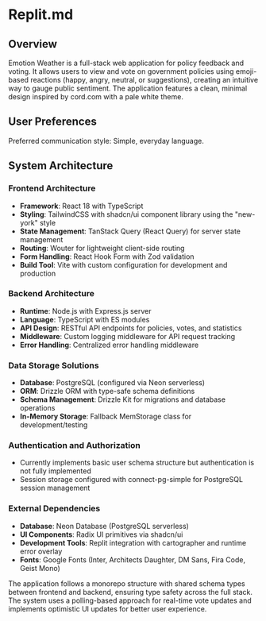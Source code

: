 # Replit.md

## Overview

Emotion Weather is a full-stack web application for policy feedback and voting. It allows users to view and vote on government policies using emoji-based reactions (happy, angry, neutral, or suggestions), creating an intuitive way to gauge public sentiment. The application features a clean, minimal design inspired by cord.com with a pale white theme.

## User Preferences

Preferred communication style: Simple, everyday language.

## System Architecture

### Frontend Architecture
- **Framework**: React 18 with TypeScript
- **Styling**: TailwindCSS with shadcn/ui component library using the "new-york" style
- **State Management**: TanStack Query (React Query) for server state management
- **Routing**: Wouter for lightweight client-side routing
- **Form Handling**: React Hook Form with Zod validation
- **Build Tool**: Vite with custom configuration for development and production

### Backend Architecture
- **Runtime**: Node.js with Express.js server
- **Language**: TypeScript with ES modules
- **API Design**: RESTful API endpoints for policies, votes, and statistics
- **Middleware**: Custom logging middleware for API request tracking
- **Error Handling**: Centralized error handling middleware

### Data Storage Solutions
- **Database**: PostgreSQL (configured via Neon serverless)
- **ORM**: Drizzle ORM with type-safe schema definitions
- **Schema Management**: Drizzle Kit for migrations and database operations
- **In-Memory Storage**: Fallback MemStorage class for development/testing

### Authentication and Authorization
- Currently implements basic user schema structure but authentication is not fully implemented
- Session storage configured with connect-pg-simple for PostgreSQL session management

### External Dependencies
- **Database**: Neon Database (PostgreSQL serverless)
- **UI Components**: Radix UI primitives via shadcn/ui
- **Development Tools**: Replit integration with cartographer and runtime error overlay
- **Fonts**: Google Fonts (Inter, Architects Daughter, DM Sans, Fira Code, Geist Mono)

The application follows a monorepo structure with shared schema types between frontend and backend, ensuring type safety across the full stack. The system uses a polling-based approach for real-time vote updates and implements optimistic UI updates for better user experience.